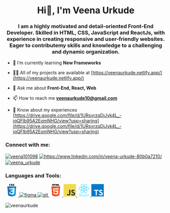 

<!--
**veenaurkude/veenaurkude** is a ✨ _special_ ✨ repository because its `README.md` (this file) appears on your GitHub profile.

Here are some ideas to get you started:

- 🔭 I’m currently working on ...
- 🌱 I’m currently learning ...
- 👯 I’m looking to collaborate on ...
- 🤔 I’m looking for help with ...
- 💬 Ask me about ...
- 📫 How to reach me: ...
- 😄 Pronouns: ...
- ⚡ Fun fact: ...
-->

<h1 align="center">Hi👋, I'm Veena Urkude</h1>
<h3 align="center">I am a highly motivated and detail-oriented Front-End Developer. Skilled in HTML, CSS, JavaScript and ReactJs, with experience in creating responsive and user-friendly websites. Eager to contributemy skills and knowledge to a challenging and dynamic organization.</h3>

- 🌱 I’m currently learning **New Frameworks**

- 👨‍💻 All of my projects are available at [https://veenaurkude.netlify.app/](https://veenaurkude.netlify.app/)

- 💬 Ask me about **Front-End, React, Web**

- 📫 How to reach me **veenaurkude10@gmail.com**

- 📄 Know about my experiences [https://drive.google.com/file/d/1URsvrzqDjJyk4L_-jqQFIb95A2EomNHG/view?usp=sharing](https://drive.google.com/file/d/1URsvrzqDjJyk4L_-jqQFIb95A2EomNHG/view?usp=sharing)

<h3 align="left">Connect with me:</h3>
<p align="left">
<a href="https://twitter.com/veena101098" target="blank"><img align="center" src="https://raw.githubusercontent.com/rahuldkjain/github-profile-readme-generator/master/src/images/icons/Social/twitter.svg" alt="veena101098" height="30" width="40" /></a>
<a href="https://linkedin.com/in/https://www.linkedin.com/in/veena-urkude-80b0a7210/" target="blank"><img align="center" src="https://raw.githubusercontent.com/rahuldkjain/github-profile-readme-generator/master/src/images/icons/Social/linked-in-alt.svg" alt="https://www.linkedin.com/in/veena-urkude-80b0a7210/" height="30" width="40" /></a>
<a href="https://discord.gg/veena_urkude" target="blank"><img align="center" src="https://raw.githubusercontent.com/rahuldkjain/github-profile-readme-generator/master/src/images/icons/Social/discord.svg" alt="veena_urkude" height="30" width="40" /></a>
</p>

<h3 align="left">Languages and Tools:</h3>
<p align="left"> <a href="https://www.w3schools.com/css/" target="_blank" rel="noreferrer"> <img src="https://raw.githubusercontent.com/devicons/devicon/master/icons/css3/css3-original-wordmark.svg" alt="css3" width="40" height="40"/> </a> <a href="https://www.figma.com/" target="_blank" rel="noreferrer"> <img src="https://www.vectorlogo.zone/logos/figma/figma-icon.svg" alt="figma" width="40" height="40"/> </a> <a href="https://git-scm.com/" target="_blank" rel="noreferrer"> <img src="https://www.vectorlogo.zone/logos/git-scm/git-scm-icon.svg" alt="git" width="40" height="40"/> </a> <a href="https://www.w3.org/html/" target="_blank" rel="noreferrer"> <img src="https://raw.githubusercontent.com/devicons/devicon/master/icons/html5/html5-original-wordmark.svg" alt="html5" width="40" height="40"/> </a> <a href="https://developer.mozilla.org/en-US/docs/Web/JavaScript" target="_blank" rel="noreferrer"> <img src="https://raw.githubusercontent.com/devicons/devicon/master/icons/javascript/javascript-original.svg" alt="javascript" width="40" height="40"/> </a> <a href="https://reactjs.org/" target="_blank" rel="noreferrer"> <img src="https://raw.githubusercontent.com/devicons/devicon/master/icons/react/react-original-wordmark.svg" alt="react" width="40" height="40"/> </a> <a href="https://www.typescriptlang.org/" target="_blank" rel="noreferrer"> <img src="https://raw.githubusercontent.com/devicons/devicon/master/icons/typescript/typescript-original.svg" alt="typescript" width="40" height="40"/> </a> </p>

<p><img align="center" src="https://github-readme-stats.vercel.app/api/top-langs?username=veenaurkude&show_icons=true&locale=en&layout=compact" alt="veenaurkude" /></p>

